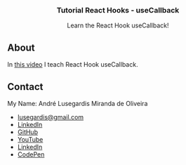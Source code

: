 <br />
<p align="center">

  <h3 align="center">Tutorial React Hooks - useCallback</h3>

  <p align="center">
    Learn the React Hook useCallback!
  </p>
</p>

## About
In [this video](https://www.youtube.com/watch?v=ABfiDEtaugg) I teach React Hook useCallback.


## Contact
My Name: André Lusegardis Miranda de Oliveira
  * lusegardis@gmail.com
  * [LinkedIn](https://www.linkedin.com/in/andr%C3%A9-lusegardis/detail/recent-activity/shares/)
  * [GitHub](https://github.com/MestreALMO)
  * [YouTube](https://www.youtube.com/channel/UCoxaVAl8-XHPv__s48HMPZA)
  * [LinkedIn](https://twitter.com/Lusegardis)
  * [CodePen](https://codepen.io/MestreALMO)
